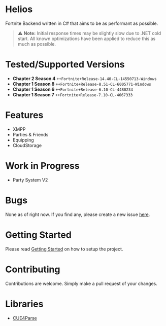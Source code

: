 # Helios

Fortnite Backend written in C# that aims to be as performant as possible.
> ⚠️ **Note:** Initial response times may be slightly slow due to .NET cold start. All known optimizations have been applied to reduce this as much as possible.

# Tested/Supported Versions

- **Chapter 2 Season 4** `++Fortnite+Release-14.40-CL-14550713-Windows`
- **Chapter 1 Season 8** `++Fortnite+Release-8.51-CL-6005771-Windows`
- **Chapter 1 Season 6** `++Fortnite+Release-6.10-CL-4480234`
- **Chapter 1 Season 7** `++Fortnite+Release-7.10-CL-4667333`

# Features

- XMPP
- Parties & Friends
- Equipping
- CloudStorage

# Work in Progress

- Party System V2

# Bugs

None as of right now. If you find any, please create a new issue [here](https://github.com/chloefrfr/Helios/issues).

# Getting Started

Please read [Getting Started](./Docs/SETUP.md) on how to setup the project. <br />

# Contributing

Contributions are welcome. Simply make a pull request of your changes.

# Libraries

- [CUE4Parse](https://github.com/FabianFG/CUE4Parse)
